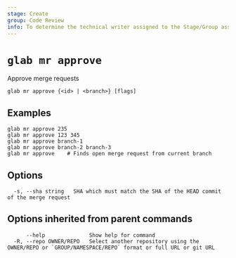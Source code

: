 ```yaml
---
stage: Create
group: Code Review
info: To determine the technical writer assigned to the Stage/Group associated with this page, see https://about.gitlab.com/handbook/product/ux/technical-writing/#assignments
---
```


<!--
This documentation is auto generated by a script.
Please do not edit this file directly. Run `make gen-docs` instead.
-->

# `glab mr approve`

Approve merge requests

```plaintext
glab mr approve {<id> | <branch>} [flags]
```

## Examples

```plaintext
glab mr approve 235
glab mr approve 123 345
glab mr approve branch-1
glab mr approve branch-2 branch-3
glab mr approve    # Finds open merge request from current branch

```

## Options

```plaintext
  -s, --sha string   SHA which must match the SHA of the HEAD commit of the merge request
```

## Options inherited from parent commands

```plaintext
      --help              Show help for command
  -R, --repo OWNER/REPO   Select another repository using the OWNER/REPO or `GROUP/NAMESPACE/REPO` format or full URL or git URL
```
